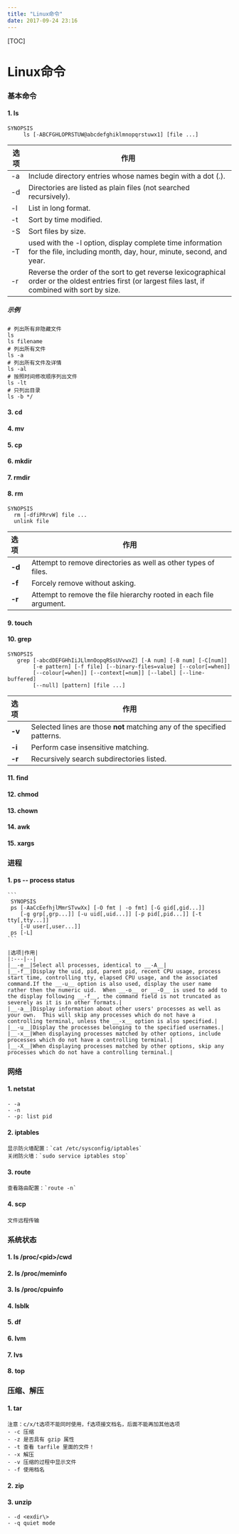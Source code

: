 ```yaml
---
title: "Linux命令"
date: 2017-09-24 23:16
---
```


[TOC]

# Linux命令
### 基本命令
#### 1. ls

   ```shell
   SYNOPSIS
        ls [-ABCFGHLOPRSTUW@abcdefghiklmnopqrstuwx1] [file ...]
   ```

   | 选                 项 | 作用                                                         |
   | ---- | ------------------------------------------------------------ |
   |   -a   | Include directory entries whose names begin with a dot (.).  |
   |   -d   | Directories are listed as plain files (not searched recursively). |
   |   -l   | List in long format.                                         |
   |   -t   | Sort by time modified.                                       |
   |   -S   | Sort files by size.                                          |
   |   -T   | used with the -l option, display complete time information for the file, including month, day, hour, minute, second, and year. |
   |   -r   | Reverse the order of the sort to get reverse lexicographical order or the oldest entries first (or largest files last, if combined with sort by size. |

   
##### 示例

```shell
# 列出所有非隐藏文件
ls
ls filename
# 列出所有文件
ls -a
# 列出所有文件及详情
ls -al
# 按照时间修改顺序列出文件
ls -lt
# 只列出目录
ls -b */
```

#### 3. cd

#### 4. mv

#### 5. cp

#### 6. mkdir

#### 7. rmdir

#### 8. rm

  ```
  SYNOPSIS
    rm [-dfiPRrvW] file ...
    unlink file
  ```

  |选项|作用|
  |:---|--|
  |__-d__|Attempt to remove directories as well as other types of files.|
  |__-f__|Forcely remove without asking.|
  |__-r__|Attempt to remove the file hierarchy rooted in each file argument.|

#### 9. touch

#### 10. grep

  ```
  SYNOPSIS
     grep [-abcdDEFGHhIiJLlmnOopqRSsUVvwxZ] [-A num] [-B num] [-C[num]]
          [-e pattern] [-f file] [--binary-files=value] [--color[=when]]
          [--colour[=when]] [--context[=num]] [--label] [--line-buffered]
          [--null] [pattern] [file ...]
  ```

  |选项|作用|
  |:---|--|
  |__-v__|Selected lines are those __not__ matching any of the specified patterns.|
  |__-i__|Perform case insensitive matching.|
  |__-r__|Recursively search subdirectories listed.|

#### 11. find

#### 12. chmod

#### 13. chown

#### 14. awk

#### 15. xargs

### 进程
#### 1. ps -- process status

	```
	 SYNOPSIS
	 ps [-AaCcEefhjlMmrSTvwXx] [-O fmt | -o fmt] [-G gid[,gid...]]
		[-g grp[,grp...]] [-u uid[,uid...]] [-p pid[,pid...]] [-t tty[,tty...]]
		[-U user[,user...]]
	 ps [-L]
	```

	|选项|作用|
	|:---|--|
	|__-e__|Select all processes, identical to __-A__|
	|__-f__|Display the uid, pid, parent pid, recent CPU usage, process start time, controlling tty, elapsed CPU usage, and the associated command.If the __-u__ option is also used, display the user name rather then the numeric uid.  When __-o__ or __-O__ is used to add to the display following __-f__, the command field is not truncated as severely as it is in other formats.|
	|__-a__|Display information about other users' processes as well as your own.  This will skip any processes which do not have a controlling terminal, unless the __-x__ option is also specified.|
	|__-u__|Display the processes belonging to the specified usernames.|
	|__-x__|When displaying processes matched by other options, include processes which do not have a controlling terminal.|
	|__-X__|When displaying processes matched by other options, skip any processes which do not have a controlling terminal.|

### 网络
#### 1. netstat
	- -a
	- -n
	- -p: list pid
#### 2. iptables
	显示防火墙配置：`cat /etc/sysconfig/iptables`
	关闭防火墙：`sudo service iptables stop`
#### 3. route
	查看路由配置：`route -n`
#### 4. scp
	文件远程传输

### 系统状态
#### 1. ls /proc/<pid\>/cwd
#### 2. ls /proc/meminfo
#### 3. ls /proc/cpuinfo
#### 4. lsblk
#### 5. df
#### 6. lvm
#### 7. lvs
#### 8. top

### 压缩、解压
#### 1. tar
	注意：c/x/t选项不能同时使用，f选项接文档名，后面不能再加其他选项
	- -c 压缩
	- -z 是否具有 gzip 属性
	- -t 查看 tarfile 里面的文件！
	- -x 解压
	- -v 压缩的过程中显示文件
	- -f 使用档名
#### 2. zip
#### 3. unzip
	- -d <exdir\>
	- -q quiet mode